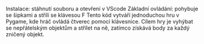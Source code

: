 Instalace: stáhnutí souboru a otevření v VScode
Základní ovládání: pohybuje se šipkami a střílí se klávesou F
Tento kód vytváří jednoduchou hru v Pygame, kde hráč ovládá čtverec pomocí klávesnice. Cílem hry je vyhýbat se nepřátelským objektům a střílet na ně, zatímco získává body za každý zničený objekt.

